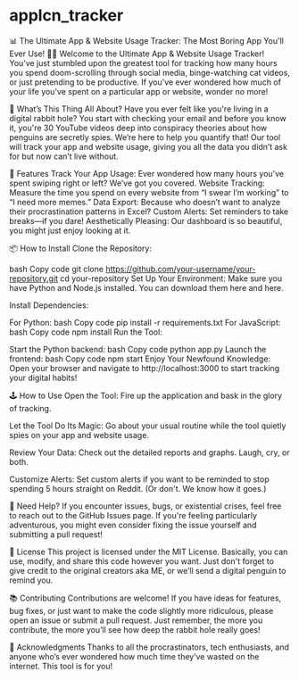 # applcn_tracker
📊 The Ultimate App & Website Usage Tracker: The Most Boring App You'll Ever Use! 🕵️‍♂️
Welcome to the Ultimate App & Website Usage Tracker! You’ve just stumbled upon the greatest tool for tracking how many hours you spend doom-scrolling through social media, binge-watching cat videos, or just pretending to be productive. If you've ever wondered how much of your life you've spent on a particular app or website, wonder no more!

🎯 What’s This Thing All About?
Have you ever felt like you're living in a digital rabbit hole? You start with checking your email and before you know it, you're 30 YouTube videos deep into conspiracy theories about how penguins are secretly spies. We’re here to help you quantify that! Our tool will track your app and website usage, giving you all the data you didn’t ask for but now can’t live without.

🚀 Features
Track Your App Usage: Ever wondered how many hours you’ve spent swiping right or left? We’ve got you covered.
Website Tracking: Measure the time you spend on every website from “I swear I’m working” to “I need more memes.”
Data Export: Because who doesn’t want to analyze their procrastination patterns in Excel?
Custom Alerts: Set reminders to take breaks—if you dare!
Aesthetically Pleasing: Our dashboard is so beautiful, you might just enjoy looking at it.

📦 How to Install
Clone the Repository:

bash
Copy code
git clone https://github.com/your-username/your-repository.git
cd your-repository
Set Up Your Environment: Make sure you have Python and Node.js installed. You can download them here and here.

Install Dependencies:

For Python:
bash
Copy code
pip install -r requirements.txt
For JavaScript:
bash
Copy code
npm install
Run the Tool:

Start the Python backend:
bash
Copy code
python app.py
Launch the frontend:
bash
Copy code
npm start
Enjoy Your Newfound Knowledge: Open your browser and navigate to http://localhost:3000 to start tracking your digital habits!

🕹️ How to Use
Open the Tool: Fire up the application and bask in the glory of tracking.

Let the Tool Do Its Magic: Go about your usual routine while the tool quietly spies on your app and website usage.

Review Your Data: Check out the detailed reports and graphs. Laugh, cry, or both.

Customize Alerts: Set custom alerts if you want to be reminded to stop spending 5 hours straight on Reddit. (Or don't. We know how it goes.)

💬 Need Help?
If you encounter issues, bugs, or existential crises, feel free to reach out to the GitHub Issues page. If you're feeling particularly adventurous, you might even consider fixing the issue yourself and submitting a pull request!

📜 License
This project is licensed under the MIT License. Basically, you can use, modify, and share this code however you want. Just don't forget to give credit to the original creators aka ME, or we’ll send a digital penguin to remind you.

📚 Contributing
Contributions are welcome! If you have ideas for features, bug fixes, or just want to make the code slightly more ridiculous, please open an issue or submit a pull request. Just remember, the more you contribute, the more you’ll see how deep the rabbit hole really goes!

🎉 Acknowledgments
Thanks to all the procrastinators, tech enthusiasts, and anyone who’s ever wondered how much time they’ve wasted on the internet. This tool is for you!
